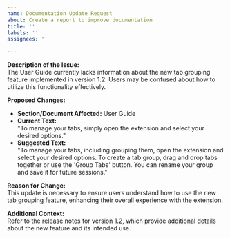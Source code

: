 ```yaml
---
name: Documentation Update Request
about: Create a report to improve documentation
title: ''
labels: ''
assignees: ''

---
```


**Description of the Issue:**  
The User Guide currently lacks information about the new tab grouping feature implemented in version 1.2. Users may be confused about how to utilize this functionality effectively.

**Proposed Changes:**  
- **Section/Document Affected:** User Guide
- **Current Text:**  
  "To manage your tabs, simply open the extension and select your desired options."
- **Suggested Text:**  
  "To manage your tabs, including grouping them, open the extension and select your desired options. To create a tab group, drag and drop tabs together or use the 'Group Tabs' button. You can rename your group and save it for future sessions."

**Reason for Change:**  
This update is necessary to ensure users understand how to use the new tab grouping feature, enhancing their overall experience with the extension.

**Additional Context:**  
Refer to the [release notes](#) for version 1.2, which provide additional details about the new feature and its intended use.
